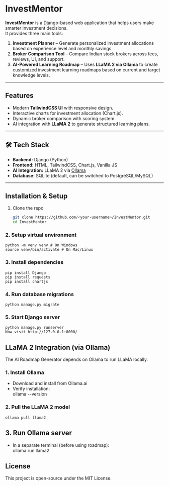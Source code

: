 # InvestMentor  

**InvestMentor** is a Django-based web application that helps users make smarter investment decisions.  
It provides three main tools:  

1. **Investment Planner** – Generate personalized investment allocations based on experience level and monthly savings.  
2. **Broker Comparison Tool** – Compare Indian stock brokers across fees, reviews, UI, and support.  
3. **AI-Powered Learning Roadmap** – Uses **LLaMA 2 via Ollama** to create customized investment learning roadmaps based on current and target knowledge levels.  

---

## Features
- Modern **TailwindCSS UI** with responsive design.  
- Interactive charts for investment allocation (Chart.js).  
- Dynamic broker comparison with scoring system.  
- AI integration with **LLaMA 2** to generate structured learning plans.  

---

## 🛠️ Tech Stack
- **Backend:** Django (Python)  
- **Frontend:** HTML, TailwindCSS, Chart.js, Vanilla JS  
- **AI Integration:** LLaMA 2 via [Ollama](https://ollama.ai/)  
- **Database:** SQLite (default, can be switched to PostgreSQL/MySQL)  

---

## Installation & Setup  
1. Clone the repo  
	```bash  
    git clone https://github.com/<your-username>/InvestMentor.git  
    cd InvestMentor

### 2. Setup virtual environment  
	python -m venv venv # On Windows  
	source venv/bin/activate # On Mac/Linux  

### 3. Install dependencies  
	pip install Django  
	pip install requests
	pip install chartjs

### 4. Run database migrations  
	python manage.py migrate  

### 5. Start Django server 
	python manage.py runserver   
	Now visit http://127.0.0.1:8000/

## LLaMA 2 Integration (via Ollama)
The AI Roadmap Generator depends on Ollama to run LLaMA locally.

### 1. Install Ollama
- Download and install from Ollama.ai
- Verify installation:  
	ollama --version

### 2. Pull the LLaMA 2 model
	ollama pull llama2

## 3. Run Ollama server
- In a separate terminal (before using roadmap):  
	ollama run llama2

## License
This project is open-source under the MIT License.
